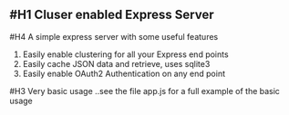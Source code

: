 ﻿#H1 Cluser enabled Express Server
---
#H4 A simple express server with some useful features
1. Easily enable clustering for all your Express end points
2. Easily cache JSON data and retrieve, uses sqlite3
3. Easily enable OAuth2 Authentication on any end point


#H3 Very basic usage
	..see the file app.js for a full example of the basic usage